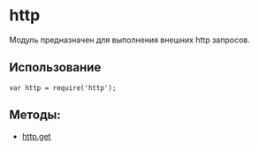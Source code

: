 # http

Модуль предназначен для выполнения внешних http запросов.

## Использование

```
var http = require('http');
```

## Методы:

* [http.get](./js.http.get.html)